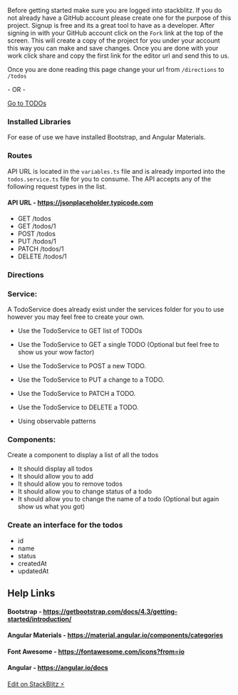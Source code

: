 Before getting started make sure you are logged into stackblitz.  If you do not already have a GitHub account please create one for the purpose of this project. Signup is free and its a great tool to have as a developer.  After signing in with your GitHub account click on the `Fork` link at the top of the screen.  This will create a copy of the project for you under your account this way you can make and save changes.  Once you are done with your work click share and copy the first link for the editor url and send this to us.

Once you are done reading this page change your url from `/directions` to `/todos`

\- OR - 

<a class="btn btn-primary" href="/todo">Go to TODOs</a>

### Installed Libraries

For ease of use we have installed Bootstrap, and Angular Materials.

### Routes

API URL is located in the `variables.ts` file and is already imported into the `todos.service.ts` file for you to consume.  The API accepts any of the following request types in the list.

#### API URL - https://jsonplaceholder.typicode.com

 - GET	/todos
 - GET	/todos/1
 - POST	/todos
 - PUT	/todos/1
 - PATCH	/todos/1
 - DELETE	/todos/1

### Directions

### Service:

A TodoService does already exist under the services folder for you to use however you may feel free to create your own.

- Use the  TodoService to GET list of TODOs
- Use the  TodoService to GET a single TODO (Optional but feel free to show us your wow factor)
- Use the  TodoService to POST a new TODO.
- Use the  TodoService to PUT a change to a TODO.
- Use the  TodoService to PATCH a TODO.
- Use the  TodoService to DELETE a TODO.

- Using observable patterns 

### Components:

Create a component to display a list of all the todos

- It should display all todos
- It should allow you to add
- It should allow you to remove todos
- It should allow you to change status of a todo
- It should allow you to change the name of a todo (Optional but again show us what you got)

### Create an interface for the todos

- id
- name
- status
- createdAt
- updatedAt

 ## Help Links

 #### Bootstrap - https://getbootstrap.com/docs/4.3/getting-started/introduction/

 #### Angular Materials - https://material.angular.io/components/categories

#### Font Awesome - https://fontawesome.com/icons?from=io

#### Angular - https://angular.io/docs


[Edit on StackBlitz ⚡️](https://stackblitz.com/edit/angular-n2y1zg)